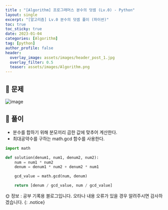 ```yaml
---
title : "[Algorithm] 프로그래머스 분수의 덧셈 (Lv.0) - Python"
layout: single
excerpt: "[알고리즘] Lv.0 분수의 덧셈 풀이 (파이썬)"
toc: true
toc_sticky: true
date: 2023-01-04
categories: [Algorithm]
tag: [python]
author_profile: false
header:
  overlay_image: assets/images/header_post_1.jpg
  overlay_filter: 0.5 
  teaser: assets/images/Algorithm.png
---
```


## 🐝 문제
![image](https://user-images.githubusercontent.com/50590124/210525378-0469c9b2-2f3e-43c0-a5de-23c41de5b7fa.png)  

## 🍯 풀이  
- 분수를 합하기 위해 분모끼리 곱한 값에 맞추어 계산한다.
- 최대공약수를 구하는 math.gcd 함수를 사용한다.

```python
import math

def solution(denum1, num1, denum2, num2):
    num = num1 * num2
    denum = denum1 * num2 + denum2 * num1

    gcd_value = math.gcd(num, denum)

    return [denum / gcd_value, num / gcd_value]
```

🌞 정보 : 공부 기록용 블로그입니다. 오타나 내용 오류가 있을 경우 알려주시면 감사하겠습니다.
{: .notice}

